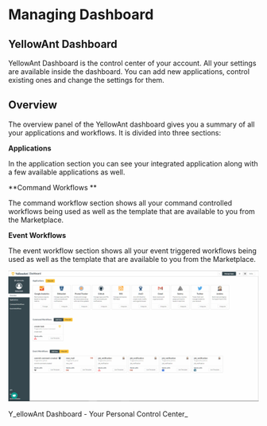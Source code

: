 # Managing Dashboard

## YellowAnt Dashboard

YellowAnt Dashboard is the control center of your account. All your settings are available inside the dashboard. You can add new applications, control existing ones and change the settings for them.

## Overview

The overview panel of the YellowAnt dashboard gives you a summary of all your applications and workflows. It is divided into three sections:

**Applications**

In the application section you can see your integrated application along with a few available applications as well.

**Command Workflows **

The command workflow section shows all your command controlled workflows being used as well as the template that are available to you from the Marketplace.

**Event Workflows**

The event workflow section shows all your event triggered workflows being used as well as the template that are available to you from the Marketplace.

![](../.gitbook/assets/image%20%28144%29.png)

Y_ellowAnt Dashboard - Your Personal Control Center_



